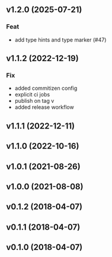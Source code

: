 ## v1.2.0 (2025-07-21)

### Feat

- add type hints and type marker (#47)

## v1.1.2 (2022-12-19)

### Fix

- added commitizen config
- explicit ci jobs
- publish on tag v
- added release workflow

## v1.1.1 (2022-12-11)

## v1.1.0 (2022-10-16)

## v1.0.1 (2021-08-26)

## v1.0.0 (2021-08-08)

## v0.1.2 (2018-04-07)

## v0.1.1 (2018-04-07)

## v0.1.0 (2018-04-07)
